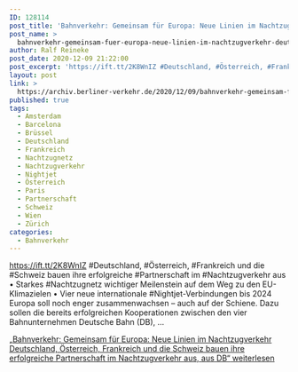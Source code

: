 ```yaml
---
ID: 128114
post_title: 'Bahnverkehr: Gemeinsam für Europa: Neue Linien im Nachtzugverkehr Deutschland, Österreich, Frankreich und die Schweiz bauen ihre erfolgreiche Partnerschaft im Nachtzugverkehr aus, aus DB'
post_name: >
  bahnverkehr-gemeinsam-fuer-europa-neue-linien-im-nachtzugverkehr-deutschland-oesterreich-frankreich-und-die-schweiz-bauen-ihre-erfolgreiche-partnerschaft-im-nachtzugverkehr-aus-aus-db-2
author: Ralf Reineke
post_date: 2020-12-09 21:22:00
post_excerpt: 'https://ift.tt/2K8WnIZ #Deutschland, #Österreich, #Frankreich und die #Schweiz bauen ihre erfolgreiche #Partnerschaft im #Nachtzugverkehr aus • Starkes #Nachtzugnetz wichtiger Meilenstein auf dem Weg zu den EU-Klimazielen • Vier neue internationale #Ni...'
layout: post
link: >
  https://archiv.berliner-verkehr.de/2020/12/09/bahnverkehr-gemeinsam-fuer-europa-neue-linien-im-nachtzugverkehr-deutschland-oesterreich-frankreich-und-die-schweiz-bauen-ihre-erfolgreiche-partnerschaft-im-nachtzugverkehr-aus-aus-db-2/
published: true
tags:
  - Amsterdam
  - Barcelona
  - Brüssel
  - Deutschland
  - Frankreich
  - Nachtzugnetz
  - Nachtzugverkehr
  - Nightjet
  - Österreich
  - Paris
  - Partnerschaft
  - Schweiz
  - Wien
  - Zürich
categories:
  - Bahnverkehr
---
```

https://ift.tt/2K8WnIZ #Deutschland, #Österreich, #Frankreich und die #Schweiz bauen ihre erfolgreiche #Partnerschaft im #Nachtzugverkehr aus • Starkes #Nachtzugnetz wichtiger Meilenstein auf dem Weg zu den EU-Klimazielen • Vier neue internationale #Nightjet-Verbindungen bis 2024 Europa soll noch enger zusammenwachsen – auch auf der Schiene. Dazu sollen die bereits erfolgreichen Kooperationen zwischen den vier Bahnunternehmen Deutsche Bahn (DB), … <p class="link-more"><a href="https://archiv.berliner-verkehr.de/2020/12/08/bahnverkehr-gemeinsam-fuer-europa-neue-linien-im-nachtzugverkehr-deutschland-oesterreich-frankreich-und-die-schweiz-bauen-ihre-erfolgreiche-partnerschaft-im-nachtzugverkehr-aus-aus-db/" class="more-link"><span class="screen-reader-text">„Bahnverkehr: Gemeinsam für Europa: Neue Linien im Nachtzugverkehr Deutschland, Österreich, Frankreich und die Schweiz bauen ihre erfolgreiche Partnerschaft im Nachtzugverkehr aus, aus DB“</span> weiterlesen</a></p> 